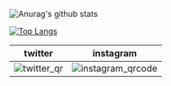 ![Anurag's github stats](https://github-readme-stats.vercel.app/api?username=HinataKikuchi&show_icons=true&theme=shades-of-purple)

[![Top Langs](https://github-readme-stats.vercel.app/api/top-langs/?username=HinataKikuchi&layout=compact&theme=shades-of-purple)](https://github.com/anuraghazra/github-readme-stats)

|  twitter  |  instagram  |
| ---- | ---- |
| ![twitter_qr](https://user-images.githubusercontent.com/58177127/95284067-2c869200-0898-11eb-9ea2-abdd3ae2abc9.jpg) | ![instagram_qrcode](https://user-images.githubusercontent.com/58177127/95284166-766f7800-0898-11eb-9e91-b13a2d832654.png) |